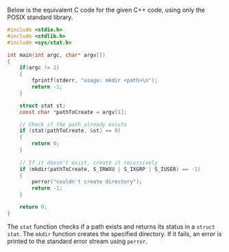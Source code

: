 Below is the equivalent C code for the given C++ code, using only the POSIX standard library.

```c
#include <stdio.h>
#include <stdlib.h>
#include <sys/stat.h>

int main(int argc, char* argv[])
{
    if(argc != 2)
    {
        fprintf(stderr, "usage: mkdir <path>\n");
        return -1;
    }

    struct stat st;
    const char *pathToCreate = argv[1];

    // Check if the path already exists
    if (stat(pathToCreate, &st) == 0)
    {
        return 0;
    }
    
    // If it doesn't exist, create it recursively
    if (mkdir(pathToCreate, S_IRWXU | S_IXGRP | S_IUSER) == -1)
    {
        perror("couldn't create directory");
        return -1;
    }

    return 0;
}
```

The `stat` function checks if a path exists and returns its status in a `struct stat`. The `mkdir` function creates the specified directory. If it fails, an error is printed to the standard error stream using `perror`.
